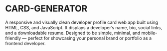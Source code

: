 # CARD-GENERATOR
A responsive and visually clean developer profile card web app built using HTML, CSS, and JavaScript. It displays a developer’s name, bio, social links, and a downloadable resume. Designed to be simple, minimal, and mobile-friendly — perfect for showcasing your personal brand or portfolio as a frontend developer.
